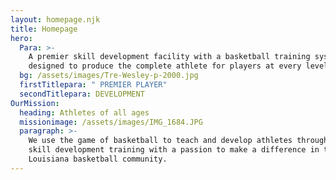 ```yaml
---
layout: homepage.njk
title: Homepage
hero:
  Para: >-
    A premier skill development facility with a basketball training system
    designed to produce the complete athlete for players at every level.
  bg: /assets/images/Tre-Wesley-p-2000.jpg
  firstTitlepara: " PREMIER PLAYER"
  secondTitlepara: DEVELOPMENT
OurMission:
  heading: Athletes of all ages
  missionimage: /assets/images/IMG_1684.JPG
  paragraph: >-
    We use the game of basketball to teach and develop athletes through premier
    skill development training with a passion to make a difference in the
    Louisiana basketball community.
---
```

